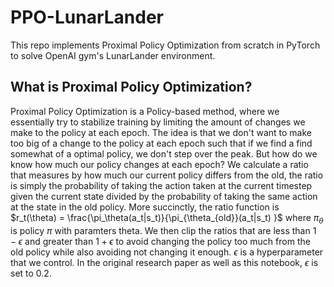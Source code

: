 # PPO-LunarLander
This repo implements Proximal Policy Optimization from scratch in PyTorch to solve OpenAI gym's LunarLander environment.

## What is Proximal Policy Optimization? 
Proximal Policy Optimization is a Policy-based method, where we essentially try to stabilize training by limiting the amount of changes we make to the policy at each epoch. The idea is that we don't want to make too big of a change to the policy at each epoch such that if we find a find somewhat of a optimal policy, we don't step over the peak. But how do we know how much our policy changes at each epoch? We calculate a ratio that measures by how much our current policy differs from the old, the ratio is simply the probability of taking the action taken at the current timestep given the current state divided by the probability of taking the same action at the state in the old policy. More succinctly, the ratio function is $r_t(\theta) = \frac{\pi_\theta(a_t|s_t)}{\pi_{\theta_{old}}(a_t|s_t) }$ where $\pi_\theta$ is policy $\pi$ with paramters theta. We then clip the ratios that are less than $1-\epsilon$ and greater than $1+\epsilon$ to avoid changing the policy too much from the old policy while also avoiding not changing it enough. $\epsilon$ is a hyperparameter that we control. In the original research paper as well as this notebook, $\epsilon$ is set to 0.2.
